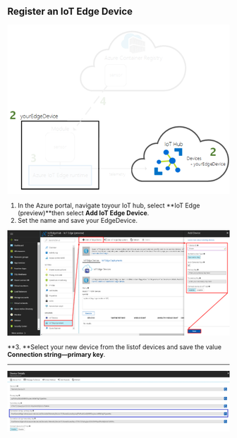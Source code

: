 ## Register an IoT Edge Device



<img src="../img/lab_2_0.png" alt="">

1. In the Azure portal, navigate toyour IoT hub, select **IoT Edge (preview)**then select **Add IoT Edge Device**.
2. Set the name and save your EdgeDevice.



<img src="../img/lab_2_1.png" alt="">

 

**3.     **Select your new device from the listof devices and save the value **Connection string—primary key**.

** **

<img src="../img/lab_2_2.png" alt="">

